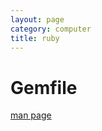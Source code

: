 ```yaml
---
layout: page
category: computer
title: ruby
---
```


Gemfile
=======
[man page](http://bundler.io/man/gemfile.5.html)
